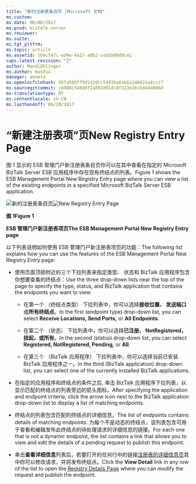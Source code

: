 ```yaml
---
title: "新的注册表条目页 |Microsoft 文档"
ms.custom: 
ms.date: 06/08/2017
ms.prod: biztalk-server
ms.reviewer: 
ms.suite: 
ms.tgt_pltfrm: 
ms.topic: article
ms.assetid: 204c547c-ed0e-4a1f-a0b2-ce5da00d9c42
caps.latest.revision: "2"
author: MandiOhlinger
ms.author: mandia
manager: anneta
ms.openlocfilehash: 56fa56bff9d1418cc54430a6ab61140821a4ccc7
ms.sourcegitcommit: cb908c540d8f1a692d01dc8f313e16cb4b4e696d
ms.translationtype: MT
ms.contentlocale: zh-CN
ms.lasthandoff: 09/20/2017
---
```

# <a name="new-registry-entry-page"></a><span data-ttu-id="e689b-102">“新建注册表项”页</span><span class="sxs-lookup"><span data-stu-id="e689b-102">New Registry Entry Page</span></span>
<span data-ttu-id="e689b-103">图 1 显示的 ESB 管理门户新注册表条目页你可以在其中查看在指定的 Microsoft BizTalk Server ESB 应用程序中存在现有终结点的列表。</span><span class="sxs-lookup"><span data-stu-id="e689b-103">Figure 1 shows the ESB Management Portal New Registry Entry page where you can view a list of the existing endpoints in a specified Microsoft BizTalk Server ESB application.</span></span>  
  
 <span data-ttu-id="e689b-104">![新的注册表条目页](../esb-toolkit/media/ch8-newregistryentrypage.gif "Ch8 NewRegistryEntryPage")</span><span class="sxs-lookup"><span data-stu-id="e689b-104">![New Registry Entry Page](../esb-toolkit/media/ch8-newregistryentrypage.gif "Ch8-NewRegistryEntryPage")</span></span>  
  
 <span data-ttu-id="e689b-105">**图 1**</span><span class="sxs-lookup"><span data-stu-id="e689b-105">**Figure 1**</span></span>  
  
 <span data-ttu-id="e689b-106">**ESB 管理门户新注册表项页**</span><span class="sxs-lookup"><span data-stu-id="e689b-106">**The ESB Management Portal New Registry Entry page**</span></span>  
  
 <span data-ttu-id="e689b-107">以下列表说明如何使用 ESB 管理门户新注册表项页的功能：</span><span class="sxs-lookup"><span data-stu-id="e689b-107">The following list explains how you can use the features of the ESB Management Portal New Registry Entry page:</span></span>  
  
-   <span data-ttu-id="e689b-108">使用页面顶部附近的三个下拉列表来指定类型、 状态和 BizTalk 应用程序包含你想要查看的终结点：</span><span class="sxs-lookup"><span data-stu-id="e689b-108">Use the three drop-down lists near the top of the page to specify the type, status, and BizTalk application that contains the endpoints you want to view:</span></span>  
  
    -   <span data-ttu-id="e689b-109">在第一个 （终结点类型） 下拉列表中，你可以选择**接收位置、 发送端口**或**所有终结点**。</span><span class="sxs-lookup"><span data-stu-id="e689b-109">In the first (endpoint type) drop-down list, you can select **Receive Locations, Send Ports,** or **All Endpoints**.</span></span>  
  
    -   <span data-ttu-id="e689b-110">在第二个 （状态） 下拉列表中，你可以选择**已注册、 NotRegistered，挂起，**或**所有**。</span><span class="sxs-lookup"><span data-stu-id="e689b-110">In the second (status) drop-down list, you can select **Registered, NotRegistered, Pending,** or **All**.</span></span>  
  
    -   <span data-ttu-id="e689b-111">在第三个 （BizTalk 应用程序） 下拉列表中，你可以选择当前已安装 BizTalk 应用程序之一。</span><span class="sxs-lookup"><span data-stu-id="e689b-111">In the third (BizTalk application) drop-down list, you can select one of the currently installed BizTalk applications.</span></span>  
  
-   <span data-ttu-id="e689b-112">在指定的应用程序和终结点的条件之后, 单击 BizTalk 应用程序下拉列表，以显示匹配的终结点的列表旁边的箭头图标。</span><span class="sxs-lookup"><span data-stu-id="e689b-112">After specifying the application and endpoint criteria, click the arrow icon next to the BizTalk application drop-down list to display a list of matching endpoints.</span></span>  
  
-   <span data-ttu-id="e689b-113">终结点的列表包含匹配的终结点的详细信息。</span><span class="sxs-lookup"><span data-stu-id="e689b-113">The list of endpoints contains details of matching endpoints.</span></span> <span data-ttu-id="e689b-114">为每个不是动态的终结点，该列表包含可用于查看和编辑发布此终结点的待处理请求的详细信息的链接。</span><span class="sxs-lookup"><span data-stu-id="e689b-114">For each one that is not a dynamic endpoint, the list contains a link that allows you to view and edit the details of a pending request to publish this endpoint.</span></span>  
  
-   <span data-ttu-id="e689b-115">单击**查看详细信息**列表后，若要打开的任何行中的链接[注册表的详细信息页](../esb-toolkit/registry-details-page.md)其中你可以修改请求，并将发布终结点。</span><span class="sxs-lookup"><span data-stu-id="e689b-115">Click the **View Detail** link in any row of the list to open the [Registry Details Page](../esb-toolkit/registry-details-page.md) where you can modify the request and publish the endpoint.</span></span>